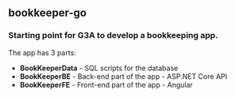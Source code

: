 ## bookkeeper-go

### Starting point for G3A to develop a bookkeeping app.

The app has 3 parts:
- **BookKeeperData** - SQL scripts for the database
- **BookKeeperBE** - Back-end part of the app - ASP.NET Core API
- **BookKeeperFE** - Front-end part of the app - Angular
